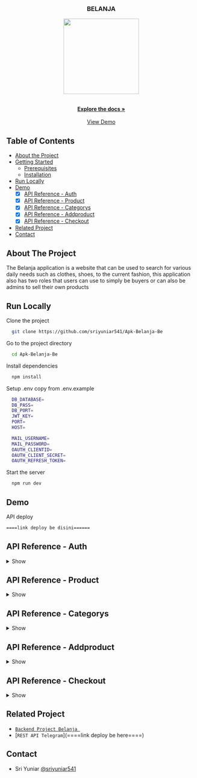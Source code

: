<br />
<p align="center">

  <h3 align="center">BELANJA</h3>
  <p align="center">
    <image align="center" width="200" src='https://res.cloudinary.com/dxrsjyu6o/image/upload/v1675087904/belanja/Group_1159_1_rhys0v.png' />
  </p>

  <p align="center">
    <br />
    <a href="https://github.com/sriyuniar541/Apk-Belanja-Be"><strong>Explore the docs »</strong></a>
    <br />
    <br />
    <a href="======link deploy be disini======">View Demo</a>
  </p>
</p>



## Table of Contents

* [About the Project](#about-the-project)
* [Getting Started](#getting-started)
  * [Prerequisites](#prerequisites)
  * [Installation](#installation)
* [Run Locally](https://github.com/sriyuniar541/Apk-Belanja-Be/edit/master/README.md#run-locally)
* [Demo](https://github.com/sriyuniar541/Apk-Belanja-Be/edit/master/README.md#demo)
  *  [x] [API Reference - Auth](#api-reference---auth)
  *  [x] [API Reference - Product](#api-reference---product)
  *  [x] [API Reference - Categorys](#api-reference---categorys)
  *  [x] [API Reference - Addproduct](#api-reference---addproduct)
  *  [x] [API Reference - Checkout](#api-reference---checkout)
* [Related Project](#related-project)
* [Contact](#contact)

## About The Project

The Belanja application is a website that can be used to search for various daily needs such as clothes, shoes, to the current fashion, this application also has two roles that users can use to simply be buyers or can also be admins to sell their own products

## Run Locally

Clone the project

```bash
  git clone https://github.com/sriyuniar541/Apk-Belanja-Be
```

Go to the project directory

```bash
  cd Apk-Belanja-Be
```

Install dependencies

```bash
  npm install
```

Setup .env copy from .env.example

```bash
  DB_DATABASE=
  DB_PASS=
  DB_PORT=
  JWT_KEY=
  PORT=
  HOST=

  MAIL_USERNAME=
  MAIL_PASSWORD=
  OAUTH_CLIENTID=
  OAUTH_CLIENT_SECRET=
  OAUTH_REFRESH_TOKEN=
```

Start the server

```bash
  npm run dev
```

## Demo

API deploy 

```bash
====link deploy be disini======
```

## API Reference - Auth

<details>
<summary>Show</summary>
<br>

#### Register Toko(Admin)

```
  POST /users/register/toko
```

Field body form

| Field      | Type     | Description                     |
| :--------- | :------- | :------------------------------ |
| `email` | `string` | **Required**. with format email          |
| `fullname`    | `string` | **Required**. fullname |
| `password`    | `string` | **Required**. password |
| `role` | `string` | **Required**. role          |

Response 200

```json
{
  "success": true,
  "statusCode": 200,
  "data": {
    "otp": "069973"
  },
  "message": "register success please check your email to verif"
}
```

#### Register Custommer

```
  POST /users/register/cust
```

Field body form

| Field      | Type     | Description                     |
| :--------- | :------- | :------------------------------ |
| `email` | `string` | **Required**. with format email          |
| `fullname`    | `string` | **Required**. fullname |
| `password`    | `string` | **Required**. password |
| `role` | `string` | **Required**. role          |

Response 200

```json
{
  "success": true,
  "statusCode": 200,
  "data": {
    "otp": "010112"
  },
  "message": "register success please check your email to verif"
}
```

#### Login

```
  POST /users/login
```

Field body form

| Field      | Type     | Description                     |
| :--------- | :------- | :------------------------------ |
| `email`    | `string` | **Required**. with format email |
| `password` | `string` | **Required**. password          |

Response 200

```json
{
  "success": true,
  "statusCode": 200,
  "data": {
    "id": "d73e8a2a-3e66-4f61-b5a5-f80681d7aa0e",
    "email": "sriyuniar866@gmail.com",
    "fullname": "sulistiyawati",
    "role": "toko",
    "adress": "null",
    "photo": "null",
    "gender": "null", 
    "phonenumber": "null",
    "token": "eyJhbGciOiJIUzI1NiIsInR5cCI6IkpXVCJ9.eyJpZCI6ImQ3M2U4YTJhLTNlNjYtNGY2MS1iNWE1LWY4MDY4MWQ3YWEwZSIsImVtYWlsIjoic3JpeXVuaWFyODY2QGdtYWlsLmNvbSIsInJvbGUiOiJ0b2tvIiwiaWF0IjoxNjc1MTI2MTY5LCJleHAiOjE2NzUxMjk3Njl9.hk5BFLO2A8RyeBWP_C8-uGaVHTGHsYF5UT_0QJyt4xk"
  },
  "message": "login succes"
}
```

#### Verification

```
  POST /users/email/otp
```

Field body form

| Field      | Type     | Description                     |
| :--------- | :------- | :------------------------------ |
| `email`    | `string` | **Required**. with format email |
| `otp` | `string` | **Required**. otp          |

Response 200

```json
{
  "success": true,
  "statusCode": 200,
  "data": {},
  "message": "email succes"
}
```

#### Edit profile

```
  PUT /users/:id
```

Field auth

| Field    | Type     | Description                             |
| :------- | :------- | :-------------------------------------- |
| `bearer` | `string` | **Required**. token from response login |

Field body form


| Field      | Type     | Description            |
| :--------- | :------- | :--------------------- |
| `email` | `string` | **Required**. with format email |
| `fullname`     | `string` | **Required**. fullname     |
| `adress`    | `file`   | **Required**. adress    |
| `photo`    | `file`   | **Required**. photo    |
| `gender`    | `file`   | **Required**. gender    |
| `phoneNumber`    | `file`   | **Required**. phoneNumber    |


Response 200

```json
{
  "success": true,
  "statusCode": 200,
  "data": [],
  "message": "update user success"
}
```


#### Get profile By Id

```
  GET /users/get/:id
```

Field auth

| Field    | Type     | Description                             |
| :------- | :------- | :-------------------------------------- |
| `bearer` | `string` | **Required**. token from response login |

Response 200

```json
{
  "success": true,
  "statusCode": 200,
  "data": [
    {
      "id": "d73e8a2a-3e66-4f61-b5a5-f80681d7aa0e",
      "email": "sriyuniar866@gmail.com",
      "password": "$2a$10$bmsk0algTYXSfnvROlON2ekrfeX8EnjrISN8NbuLGUeD2VYxEAhV6",
      "fullname": "sri yuniar",
      "role": "toko",
      "adress": "Ambon-Maluku",
      "photo": "http://localhost:4000/img/photo-1675742627709.png",
      "gender": "perempuan",
      "phonenumber": "undefined",
      "verif": 1,
      "otp": 980052
    }
  ],
  "message": "get user success"
}
```
</details>

## API Reference - Product

<details>
<summary>Show</summary>
<br>

#### Get All Product

```
  Get /product
```

Response 200

```json
{
  "success": true,
  "statusCode": 200,
  "data": [
    {
      "id": 34,
      "name": "Baju-2",
      "stock": 2,
      "price": 26000,
      "categorys": "t_shirt",
      "photo": "http://localhost:4000/img/photo-1669073493825.jpg",
      "active": 1
    },
    {
      "id": 35,
      "name": "Baju-3",
      "stock": 2,
      "price": 26000,
      "categorys": "t_shirt",
      "photo": "http://localhost:4000/img/photo-1669623973940.jpg",
      "active": 1
    },
    {
      "id": 64,
      "name": "baju biru",
      "stock": 9,
      "price": 30000,
      "categorys": "t_shirt",
      "photo": "http://localhost:4000/img/photo-1673942112517.png",
      "active": 1
    },
    {
      "id": 65,
      "name": "baju dua",
      "stock": 7,
      "price": 30000,
      "categorys": "t_shirt",
      "photo": "http://localhost:4000/img/photo-1674466196779.png",
      "active": 1
    },
    {
      "id": 57,
      "name": "baju kulit",
      "stock": 9,
      "price": 30000,
      "categorys": "t_shirt",
      "photo": "http://localhost:4000/img/photo-1673856734730.png",
      "active": 1
    },
    {
      "id": 58,
      "name": "baju musim dingin",
      "stock": 9,
      "price": 30000,
      "categorys": "t_shirt",
      "photo": "http://localhost:4000/img/photo-1674289082157.png",
      "active": 1
    },
    {
      "id": 47,
      "name": "baju tes",
      "stock": 4,
      "price": 2900,
      "categorys": "t_shirt",
      "photo": "http://localhost:4000/img/photo-1673107016791.jpg",
      "active": 1
    },
    {
      "id": 62,
      "name": "baju tes aja",
      "stock": 10,
      "price": 35000,
      "categorys": "t_shirt",
      "photo": "http://localhost:4000/img/photo-1673980498544.png",
      "active": 1
    },
    {
      "id": 67,
      "name": "baju tes baru",
      "stock": 4,
      "price": 35000,
      "categorys": "t_shirt",
      "photo": "http://localhost:4000/img/photo-1674099949882.png",
      "active": 1
    },
    {
      "id": 69,
      "name": "baju tes jual",
      "stock": 9,
      "price": 29000,
      "categorys": "t_shirt",
      "photo": "http://localhost:4000/img/photo-1674347325879.png",
      "active": 1
    },
    {
      "id": 60,
      "name": "Bandung Tas",
      "stock": 9,
      "price": 2900,
      "categorys": "tas",
      "photo": "http://localhost:4000/img/photo-1674368321326.png",
      "active": 1
    },
    {
      "id": 43,
      "name": "celana-1",
      "stock": 3,
      "price": 25000,
      "categorys": "short",
      "photo": "http://localhost:4000/img/photo-1669301795815.jpg",
      "active": 1
    },
    {
      "id": 44,
      "name": "celana-panjang-1",
      "stock": 3,
      "price": 25000,
      "categorys": "pants",
      "photo": "http://localhost:4000/img/photo-1669218944539.jpg",
      "active": 1
    },
    {
      "id": 45,
      "name": "celana-panjang-2",
      "stock": 3,
      "price": 25000,
      "categorys": "pants",
      "photo": "http://localhost:4000/img/photo-1669830459177.jpg",
      "active": 1
    },
    {
      "id": 56,
      "name": "celana baru luar biasa",
      "stock": 4,
      "price": 26000,
      "categorys": "pants",
      "photo": "http://localhost:4000/img/photo-1673733986107.jpg",
      "active": 1
    },
    {
      "id": 36,
      "name": "jacket-1",
      "stock": 3,
      "price": 25000,
      "categorys": "jacket",
      "photo": "http://localhost:4000/img/photo-1669527361734.jpg",
      "active": 1
    },
    {
      "id": 37,
      "name": "jacket-2",
      "stock": 3,
      "price": 25000,
      "categorys": "jacket",
      "photo": "http://localhost:4000/img/photo-1669723477379.jpg",
      "active": 1
    },
    {
      "id": 38,
      "name": "jacket-3",
      "stock": 3,
      "price": 25000,
      "categorys": "jacket",
      "photo": "http://localhost:4000/img/photo-1669824207812.jpg",
      "active": 1
    },
    {
      "id": 39,
      "name": "jacket-4",
      "stock": 3,
      "price": 25000,
      "categorys": "jacket",
      "photo": "http://localhost:4000/img/photo-1669728728302.jpg",
      "active": 1
    },
    {
      "id": 40,
      "name": "sepatu-1",
      "stock": 3,
      "price": 25000,
      "categorys": "soes",
      "photo": "http://localhost:4000/img/photo-1669806080398.png",
      "active": 1
    }
  ],
  "message": "get data success"
}
```

#### Get Product By Id

```
  GET /product/:id
```

Response 200

```json
{
  "success": true,
  "statusCode": 200,
  "data": [
    {
      "id": 34,
      "name": "Baju-2",
      "stock": 2,
      "price": 26000,
      "categorys_id": 1,
      "photo": "http://localhost:4000/img/photo-1669073493825.jpg"
    }
  ],
  "message": "get data success"
}
```

#### Get Product By User_Id
```
  GET /product/user
```
Field auth

| Field   | Type     | Description                            |
| :------ | :------- | :------------------------------------- |
| `bearer` | `string` | **Required**. token from response login        |

Field body params

| Field      | Type     | Description            |
| :--------- | :------- | :--------------------- |
| `id`     | `string` | **Required**. id from req.payload   |

Response 200

```json
{
  "success": true,
  "statusCode": 200,
  "data": [
    {
      "id": 34,
      "name": "Baju-2",
      "stock": 2,
      "price": 26000,
      "categorys_id": 1,
      "photo": "http://localhost:4000/img/photo-1669073493825.jpg"
    }
  ],
  "message": "get data success"
} 
```
#### Delete Product 
```
  DELETE /product/:id
```
Field auth

| Field   | Type     | Description                            |
| :------ | :------- | :------------------------------------- |
| `bearer` | `string` | **Required**. token from response login        |

Field body params

| Field      | Type     | Description            |
| :--------- | :------- | :--------------------- |
| `id`     | `string` | **Required**. id from req.params   |

Response 200

```json
{
  "success": true,
  "statusCode": 200,
  "data": [],
  "message": "delete data sukses"
}   
```

#### Update product 

```
  PUT /product/:id
```
Field auth

| Field   | Type     | Description                            |
| :------ | :------- | :------------------------------------- |
| `bearer` | `string` | **Required**. token from response login        |

Field body form

| Field      | Type     | Description            |
| :--------- | :------- | :--------------------- |
| `name`     | `string` | **Required**. name    |
| `stock`     | `integer` | **Required**. stock    |
| `price`     | `integer` | **Required**. price    |
| `categorys_id`     | `string` | **Required**. categorys_id    |
| `photo`     | `string` | **Required**. photo    |


Response 200

```json
{
  "success": true,
  "statusCode": 200,
  "data": [],
  "message": "update data sukses"
}  
```

#### Insert Product

```
  POST /product
```

Field auth

| Field   | Type     | Description                            |
| :------ | :------- | :------------------------------------- |
| `bearer` | `string` | **Required**. token from response login        |

Field body form

| Field      | Type     | Description            |
| :--------- | :------- | :--------------------- |
| `name`     | `string` | **Required**. name    |
| `stock`     | `integer` | **Required**. stock    |
| `price`     | `integer` | **Required**. price    |
| `categorys_id`     | `string` | **Required**. categorys_id    |
| `photo`     | `string` | **Required**. photo    |


Response 200

```json
{
  "success": true,
  "statusCode": 200,
  "data": [],
  "message": "insert data sukses"
}  
```

#### Update status non active Product

```
  PUT /product/notActive/:id
```

Field auth

| Field   | Type     | Description                            |
| :------ | :------- | :------------------------------------- |
| `bearer` | `string` | **Required**. token from response login        |

Field body form

| Field      | Type     | Description            |
| :--------- | :------- | :--------------------- |
| `id`     | `string` | **Required**. id from req.params    |



Response 200

```json
{
  "success": true,
  "statusCode": 200,
  "data": [],
  "message": "update data sukses"
}
```

#### Update status active Product

```
  PUT /product/active/:id
```

Field auth

| Field   | Type     | Description                            |
| :------ | :------- | :------------------------------------- |
| `bearer` | `string` | **Required**. token from response login        |

Field body form

| Field      | Type     | Description            |
| :--------- | :------- | :--------------------- |
| `id`     | `string` | **Required**. id from req.params    |



Response 200

```json
{
  "success": true,
  "statusCode": 200,
  "data": [],
  "message": "update data sukses"
}
```

</details>

## API Reference - Categorys

<details>
<summary>Show</summary>
<br>

#### Insert Categorys

```
  POST /categorys
```
Field auth

| Field    | Type     | Description                             |
| :------- | :------- | :-------------------------------------- |
| `bearer` | `string` | **Required**. token from response login |

Field body form

| Field      | Type     | Description            |
| :--------- | :------- | :--------------------- |
| `categorys`     | `string` | **Required**. categorys    |

Response 200

```json
{
  "success": true,
  "statusCode": 200,
  "data": [],
  "message": "insert data sukses"
}
```

#### Get all categorys

```
  GET /categorys
```
Response 200

```json
{
  "success": true,
  "statusCode": 200,
  "data": [
    {
      "id": 39,
      "categorys": "kaos"
    },
    {
      "id": 38,
      "categorys": "tes category satu"
    },
    {
      "id": 31,
      "categorys": "tas"
    },
    {
      "id": 5,
      "categorys": "pants"
    },
    {
      "id": 4,
      "categorys": "short"
    },
    {
      "id": 3,
      "categorys": "jacket"
    },
    {
      "id": 2,
      "categorys": "soes"
    },
    {
      "id": 1,
      "categorys": "t_shirt"
    }
  ],
  "message": "get data sukses"
}
```

#### Update category

```
  PUT /categorys/:id
```
Field auth

| Field   | Type     | Description                            |
| :------ | :------- | :------------------------------------- |
| `bearer` | `string` | **Required**. token from response login        |

Field body params

| Field      | Type     | Description            |
| :--------- | :------- | :--------------------- |
| `id`     | `string` | **Required**. id from categorys    |

Response 200

```json
{
  "success": true,
  "statusCode": 200,
  "data": [],
  "message": "update data sukses"
}
```

#### Delete category

```
  DELETE /categorys/:id
```
Field auth

| Field   | Type     | Description                            |
| :------ | :------- | :------------------------------------- |
| `bearer` | `string` | **Required**. token from response login        |

Field body params

| Field      | Type     | Description            |
| :--------- | :------- | :--------------------- |
| `id`     | `string` | **Required**. id from categorys    |

Response 200

```json
{
  "success": true,
  "statusCode": 200,
  "data": [],
  "message": "delete data sukses"
}
```

</details>



## API Reference - Addproduct

<details>
<summary>Show</summary>
<br>

#### Insert AddProduct

```
  POST /addProduct
```
Field auth

| Field    | Type     | Description                             |
| :------- | :------- | :-------------------------------------- |
| `bearer` | `string` | **Required**. token from response login |

Field body form

| Field      | Type     | Description            |
| :--------- | :------- | :--------------------- |
| `products_id`     | `string` | **Required**. products_id    |
| `categorys_id`     | `string` | **Required**. categorys_id    |
| `user_id`     | `string` | **Required**. from req.payload.id    |
| `count`     | `string` | **Required**. count    |

Response 200   

```json
{
  "success": true,
  "statusCode": 200,
  "data": [],
  "message": "insert data sukses"
}
```

#### Get All AddProduct 

```
  GET /addProduct/All
```

Response 200

```json
{
  "success": true,
  "statusCode": 200,
  "data": [
    {
      "id": "8ff84b9e-9e90-46f9-bced-8e1b1ca596ee",
      "products_id": 38,
      "products_name": "jacket-3",
      "products_photo": "http://localhost:4000/img/photo-1669824207812.jpg",
      "products_price": 25000,
      "products_stock": 3,
      "users_toko": "0cf2484e-5638-41d9-887b-1eab61a9518d",
      "categorys": "jacket",
      "categorys_id": 3,
      "user_id": "f9635313-ef6a-4a32-8c99-1ac1d8361a76",
      "user_name": "siti nur",
      "count": 1,
      "status": 1
    },
    {
      "id": "42339235-9aef-402a-b05b-87860fa96189",
      "products_id": 65,
      "products_name": "baju dua",
      "products_photo": "http://localhost:4000/img/photo-1674466196779.png",
      "products_price": 30000,
      "products_stock": 7,
      "users_toko": "8d94ddc6-c777-42f7-a795-8df67323c524",
      "categorys": "t_shirt",
      "categorys_id": 1,
      "user_id": "f9635313-ef6a-4a32-8c99-1ac1d8361a76",
      "user_name": "siti nur",
      "count": 1,
      "status": 1
    },
    {
      "id": "abffebd7-d464-473c-aadd-81468490e290",
      "products_id": 65,
      "products_name": "baju dua",
      "products_photo": "http://localhost:4000/img/photo-1674466196779.png",
      "products_price": 30000,
      "products_stock": 7,
      "users_toko": "8d94ddc6-c777-42f7-a795-8df67323c524",
      "categorys": "t_shirt",
      "categorys_id": 1,
      "user_id": "f9635313-ef6a-4a32-8c99-1ac1d8361a76",
      "user_name": "siti nur",
      "count": 1,
      "status": 1
    },
   

    {
      "id": "562bb75e-03c8-4fe4-95c1-e54afaa25720",
      "products_id": 34,
      "products_name": "Baju-2",
      "products_photo": "http://localhost:4000/img/photo-1669073493825.jpg",
      "products_price": 26000,
      "products_stock": 2,
      "users_toko": null,
      "categorys": "t_shirt",
      "categorys_id": 1,
      "user_id": "f68e2eab-7c88-4c58-bd4f-1972b01f47a1",
      "user_name": "yuyun",
      "count": 1,
      "status": 0
    }
  ],
  "message": "get data success"
}
```

#### Get Addproduct By Id

```
  GET /addProduct/:id
```
Field auth

| Field   | Type     | Description                            |
| :------ | :------- | :------------------------------------- |
| `bearer` | `string` | **Required**. token from response login        |

Field body params

| Field      | Type     | Description            |
| :--------- | :------- | :--------------------- |
| `id`     | `string` | **Required**. id from req.params.id    |

Response 200

```json
{
  "success": true,
  "statusCode": 200,
  "data": [
    {
      "id": "42339235-9aef-402a-b05b-87860fa96189",
      "products_id": 65,
      "products_name": "baju dua",
      "products_photo": "http://localhost:4000/img/photo-1674466196779.png",
      "products_price": 30000,
      "products_stock": 7,
      "users_toko": "8d94ddc6-c777-42f7-a795-8df67323c524",
      "categorys": "t_shirt",
      "categorys_id": 1,
      "user_id": "f9635313-ef6a-4a32-8c99-1ac1d8361a76",
      "user_name": "siti nur",
      "count": 1,
      "status": 1
    }
  ],
  "message": "get data success"
}
```

#### Get Order 

```
  GET /addProduct/order
```
Field auth

| Field   | Type     | Description                            |
| :------ | :------- | :------------------------------------- |
| `bearer` | `string` | **Required**. token from response login        |

Field body params

| Field      | Type     | Description            |
| :--------- | :------- | :--------------------- |
| `search`     | `string` | **Required**. search by products.users_id    |

Response 200

```json
{
  "success": true,
  "statusCode": 200,
  "data": [
    {
      "id": "9e932e63-2fd9-4272-ae54-c52e7685afe5",
      "products_id": 62,
      "products_name": "baju tes aja",
      "products_photo": "http://localhost:4000/img/photo-1673980498544.png",
      "products_price": 35000,
      "products_stock": 10,
      "categorys": "t_shirt",
      "categorys_id": 1,
      "user_id": "5b2d5d1a-5b69-4ce8-91b6-f3e5a6a795bd",
      "user_name": "sulis",
      "users_toko": "b2ba8c32-8567-4b02-92c1-d26f9f7c11f9",
      "count": 1,
      "statusorder": null,
      "status": 1
    },
    {
      "id": "27c05e8b-cce9-4e69-8ccf-626604f8e371",
      "products_id": 64,
      "products_name": "baju biru",
      "products_photo": "http://localhost:4000/img/photo-1673942112517.png",
      "products_price": 30000,
      "products_stock": 9,
      "categorys": "t_shirt",
      "categorys_id": 1,
      "user_id": "5b2d5d1a-5b69-4ce8-91b6-f3e5a6a795bd",
      "user_name": "sulis",
      "users_toko": "b2ba8c32-8567-4b02-92c1-d26f9f7c11f9",
      "count": 1,
      "statusorder": null,
      "status": 1
    },
    {
      "id": "4b14f451-b52d-419b-92ad-72aa54151ebd",
      "products_id": 62,
      "products_name": "baju tes aja",
      "products_photo": "http://localhost:4000/img/photo-1673980498544.png",
      "products_price": 35000,
      "products_stock": 10,
      "categorys": "t_shirt",
      "categorys_id": 1,
      "user_id": "ec82897f-cd8e-41e7-8318-bd6f09778375",
      "user_name": "sri y",
      "users_toko": "b2ba8c32-8567-4b02-92c1-d26f9f7c11f9",
      "count": 1,
      "statusorder": "Delivery",
      "status": 1
    },
    {
      "id": "97f29395-06a6-4019-8c35-c5a78540a1fa",
      "products_id": 64,
      "products_name": "baju biru",
      "products_photo": "http://localhost:4000/img/photo-1673942112517.png",
      "products_price": 30000,
      "products_stock": 9,
      "categorys": "t_shirt",
      "categorys_id": 1,
      "user_id": "2c5ae3a8-b1b3-4652-9bcd-efbbe26f71cd",
      "user_name": "sri costummer 1",
      "users_toko": "b2ba8c32-8567-4b02-92c1-d26f9f7c11f9",
      "count": 1,
      "statusorder": null,
      "status": 1
    }
  ],
  "message": "get data success"
}
```

#### Update status addProduct 

```
  PUT /addProduct/updateStatus
```

Field auth

| Field   | Type     | Description                            |
| :------ | :------- | :------------------------------------- |
| `bearer` | `string` | **Required**. token from response login        |

Response 200

```json
{
  "success": true,
  "statusCode": 200,
  "data": [],
  "message": "update data sukses"
}
```

#### Update status updateDelevery

```
  PUT /addProduct/updateDelevery/:id
```

Field auth

| Field   | Type     | Description                            |
| :------ | :------- | :------------------------------------- |
| `bearer` | `string` | **Required**. token from response login        |

Field body params

| Field      | Type     | Description            |
| :--------- | :------- | :--------------------- |
| `id`     | `string` | **Required**. id from req.params.id    |

Response 200

```json
{
  "success": true,
  "statusCode": 200,
  "data": [],
  "message": "update data sukses"
}
```

#### Delete addProduct

```
  DELETE /addProduct/:id
```

Field auth

| Field   | Type     | Description                            |
| :------ | :------- | :------------------------------------- |
| `bearer` | `string` | **Required**. token from response login        |

Field body params

| Field   | Type     | Description                            |
| :------ | :------- | :------------------------------------- |
| `id` | `string` | **Required**. id from req.prams.id        |

Response 200

```json
{
  "success": true,
  "statusCode": 200,
  "data": [],
  "message": "delete data sukses"
}
```
</details>


## API Reference - Checkout

<details>
<summary>Show</summary>
<br>

#### Get Checkout By User_Id

```
  GET /checkout
```
Field auth

| Field    | Type     | Description                             |
| :------- | :------- | :-------------------------------------- |
| `bearer` | `string` | **Required**. token from response login |

Response 200

```json
{
  "success": true,
  "statusCode": 200,
  "data": [
    {
      "id": "f20b3e5b-977f-45e9-b167-55dca178301a",
      "products_id": 36,
      "products_name": "jacket-1",
      "products_photo": "http://localhost:4000/img/photo-1669527361734.jpg",
      "products_price": 25000,
      "products_stock": 3,
      "user_idtoko": "0cf2484e-5638-41d9-887b-1eab61a9518d",
      "categorys": "t_shirt",
      "user_id": "b2b1a7f1-51d2-4945-8c69-00ea3567e0ad",
      "user_name": "sri yuniar",
      "statuspayment": 0,
      "count": 1,
      "status": null
    },
    {
      "id": "f70a588d-9347-480d-8349-f00b70b96234",
      "products_id": 45,
      "products_name": "celana-panjang-2",
      "products_photo": "http://localhost:4000/img/photo-1669830459177.jpg",
      "products_price": 25000,
      "products_stock": 3,
      "user_idtoko": null,
      "categorys": "pants",
      "user_id": "b2b1a7f1-51d2-4945-8c69-00ea3567e0ad",
      "user_name": "sri yuniar",
      "statuspayment": 0,
      "count": 1,
      "status": null
    }
  ],
  "message": "get data success"
}
```

#### Update Status Payment

```
  PUT /payment/:user_id
```

Field auth

| Field   | Type     | Description                            |
| :------ | :------- | :------------------------------------- |
| `bearer` | `string` | **Required**. token from response login        |

Field body params

| Field   | Type     | Description                            |
| :------ | :------- | :------------------------------------- |
| `user_id` | `string` | **Required**. user_id from req.prams.user_id        |

Response 200

```json
{
  "success": true,
  "statusCode": 200,
  "data": [],
  "message": "update data sukses"
}
```

</details>


## Related Project
* [`Backend Project Belanja `](https://github.com/sriyuniar541/Apk-Belanja-Be)
* [`REST API Telegram`](====link deploy be here====)

## Contact
  * Sri Yuniar [@sriyuniar541](https://github.com/sriyuniar541)
